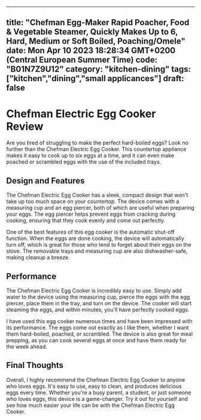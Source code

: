 
---
title: "Chefman Egg-Maker Rapid Poacher, Food & Vegetable Steamer, Quickly Makes Up to 6, Hard, Medium or Soft Boiled, Poaching/Omele" 
date: Mon Apr 10 2023 18:28:34 GMT+0200 (Central European Summer Time)
code: "B01N7Z9U12"
category: "kitchen-dining"
tags: ["kitchen","dining","small applicances"] 
draft: false
---
    
# Chefman Electric Egg Cooker Review

Are you tired of struggling to make the perfect hard-boiled eggs? Look no further than the Chefman Electric Egg Cooker. This countertop appliance makes it easy to cook up to six eggs at a time, and it can even make poached or scrambled eggs with the use of the included trays.

## Design and Features

The Chefman Electric Egg Cooker has a sleek, compact design that won't take up too much space on your countertop. The device comes with a measuring cup and an egg piercer, both of which are useful when preparing your eggs. The egg piercer helps prevent eggs from cracking during cooking, ensuring that they cook evenly and come out perfectly.

One of the best features of this egg cooker is the automatic shut-off function. When the eggs are done cooking, the device will automatically turn off, which is great for those who tend to forget about their eggs on the stove. The removable trays and measuring cup are also dishwasher-safe, making cleanup a breeze.

## Performance

The Chefman Electric Egg Cooker is incredibly easy to use. Simply add water to the device using the measuring cup, pierce the eggs with the egg piercer, place them in the tray, and turn on the device. The cooker will start steaming the eggs, and within minutes, you'll have perfectly cooked eggs.

I have used this egg cooker numerous times and have been impressed with its performance. The eggs come out exactly as I like them, whether I want them hard-boiled, poached, or scrambled. The device is also great for meal prepping, as you can cook several eggs at once and have them ready for the week ahead.

## Final Thoughts

Overall, I highly recommend the Chefman Electric Egg Cooker to anyone who loves eggs. It's easy to use, easy to clean, and produces delicious eggs every time. Whether you're a busy parent, a student, or just someone who loves eggs, this device is a game-changer. Try it out for yourself and see how much easier your life can be with the Chefman Electric Egg Cooker.